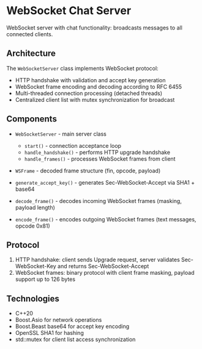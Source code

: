 # WebSocket Chat Server

WebSocket server with chat functionality: broadcasts messages to all connected clients.

## Architecture

The `WebSocketServer` class implements WebSocket protocol:
- HTTP handshake with validation and accept key generation
- WebSocket frame encoding and decoding according to RFC 6455
- Multi-threaded connection processing (detached threads)
- Centralized client list with mutex synchronization for broadcast

## Components

- `WebSocketServer` - main server class
  - `start()` - connection acceptance loop
  - `handle_handshake()` - performs HTTP upgrade handshake
  - `handle_frames()` - processes WebSocket frames from client

- `WSFrame` - decoded frame structure (fin, opcode, payload)

- `generate_accept_key()` - generates Sec-WebSocket-Accept via SHA1 + base64
- `decode_frame()` - decodes incoming WebSocket frames (masking, payload length)
- `encode_frame()` - encodes outgoing WebSocket frames (text messages, opcode 0x81)

## Protocol

1. HTTP handshake: client sends Upgrade request, server validates Sec-WebSocket-Key and returns Sec-WebSocket-Accept
2. WebSocket frames: binary protocol with client frame masking, payload support up to 126 bytes

## Technologies

- C++20
- Boost.Asio for network operations
- Boost.Beast base64 for accept key encoding
- OpenSSL SHA1 for hashing
- std::mutex for client list access synchronization
